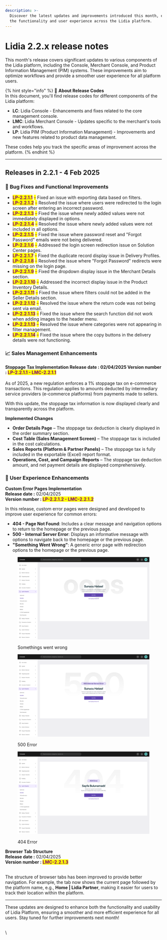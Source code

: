 ```yaml
---
description: >-
  Discover the latest updates and improvements introduced this month, enhancing
  the functionality and user experience across the Lidia platform.
---
```


# Lidia 2.2.x release notes

This month's release covers significant updates to various components of the Lidia platform, including the Console, Merchant Console, and Product Information Management (PIM) systems. These improvements aim to optimize workflows and provide a smoother user experience for all platform users.

{% hint style="info" %}
🔎 **About Release Codes**\
In this document, you'll find release codes for different components of the Lidia platform:

* **LC**: Lidia Console - Enhancements and fixes related to the core management console.
* **LMC**: Lidia Merchant Console - Updates specific to the merchant's tools and workflows.
* **LP**: Lidia PIM (Product Information Management) - Improvements and new features related to product data management.

These codes help you track the specific areas of improvement across the platform.
{% endhint %}

***

## Releases in 2.2.1 - 4 Feb 2025

### 🚀 **Bug Fixes and Functional Improvements**

* <mark style="color:purple;">**LP-2.2.1.1**</mark> <mark style="color:purple;"></mark><mark style="color:purple;">–</mark> Fixed an issue with exporting data based on filters.
* <mark style="color:purple;">**LP-2.2.1.2**</mark> <mark style="color:purple;"></mark><mark style="color:purple;">–</mark> Resolved the issue where users were redirected to the login screen after entering an incorrect password.
* <mark style="color:purple;">**LP-2.2.1.3**</mark> <mark style="color:purple;"></mark><mark style="color:purple;">–</mark> Fixed the issue where newly added values were not immediately displayed in options.
* <mark style="color:purple;">**LP-2.2.1.4**</mark> <mark style="color:purple;"></mark><mark style="color:purple;">–</mark> Resolved the issue where newly added values were not included in all options.
* <mark style="color:purple;">**LP-2.2.1.5**</mark> <mark style="color:purple;"></mark><mark style="color:purple;">–</mark> Fixed the issue where password reset and "Forgot Password" emails were not being delivered.
* <mark style="color:purple;">**LP-2.2.1.6**</mark> <mark style="color:purple;"></mark><mark style="color:purple;">–</mark> Addressed the login screen redirection issue on Solution Center pages.
* <mark style="color:purple;">**LP-2.2.1.7**</mark> <mark style="color:purple;"></mark><mark style="color:purple;">–</mark> Fixed the duplicate record display issue in Delivery Profiles.
* <mark style="color:purple;">**LP-2.2.1.8**</mark> <mark style="color:purple;"></mark><mark style="color:purple;">–</mark> Resolved the issue where "Forgot Password" redirects were missing on the login page.
* <mark style="color:purple;">**LP-2.2.1.9**</mark> <mark style="color:purple;"></mark><mark style="color:purple;">–</mark> Fixed the dropdown display issue in the Merchant Details section.
* <mark style="color:purple;">**LP-2.2.1.10**</mark> <mark style="color:purple;"></mark><mark style="color:purple;">–</mark> Addressed the incorrect display issue in the Product Inventory Details.
* <mark style="color:purple;">**LP-2.2.1.11**</mark> <mark style="color:purple;"></mark><mark style="color:purple;">–</mark> Fixed the issue where filters could not be added in the Seller Details section.
* <mark style="color:purple;">**LP-2.2.1.12**</mark> <mark style="color:purple;"></mark><mark style="color:purple;">–</mark> Resolved the issue where the return code was not being sent via email.
* <mark style="color:purple;">**LP-2.2.1.13**</mark> <mark style="color:purple;"></mark><mark style="color:purple;">–</mark> Fixed the issue where the search function did not work when adding images to the header menu.
* <mark style="color:purple;">**LP-2.2.1.13**</mark> <mark style="color:purple;"></mark><mark style="color:purple;">–</mark> Resolved the issue where categories were not appearing in filter management.
* <mark style="color:purple;">**LP-2.2.1.14**</mark> <mark style="color:purple;"></mark><mark style="color:purple;">–</mark> Fixed the issue where the copy buttons in the delivery details were not functioning.

### 📈 **Sales Management Enhancements**

#### **Stoppage Tax Implementation** **Release date :**  02/04/2025 **Version number :&#x20;**<mark style="color:purple;">**LP-2.2.1.1 - LMC-2.2.1.1**</mark>

As of 2025, a new regulation enforces a 1% stoppage tax on e-commerce transactions. This regulation applies to amounts deducted by intermediary service providers (e-commerce platforms) from payments made to sellers.

With this update, the stoppage tax information is now displayed clearly and transparently across the platform.

**Implemented Changes**

* **Order Details Page** – The stoppage tax deduction is clearly displayed in the order summary section.
* **Cost Table (Sales Management Screen)** – The stoppage tax is included in the cost calculations.
* **Sales Reports (Platform & Partner Panels)** – The stoppage tax is fully included in the exportable (Excel) report format.
* **Operations, Cost, and Campaign Reports** – The stoppage tax deduction amount, and net payment details are displayed comprehensively.

### 🌟 **User Experience Enhancements**

**Custom Error Pages Implementation**\
**Release date :**  02/04/2025\
**Version number :&#x20;**<mark style="color:purple;">**LP-2.2.1.2 - LMC-2.2.1.2**</mark>

In this release, custom error pages were designed and developed to improve user experience for common errors:

* **404 - Page Not Found**: Includes a clear message and navigation options to return to the homepage or the previous page.
* **500 - Internal Server Error**: Displays an informative message with options to navigate back to the homepage or the previous page.
* **"Something Went Wrong"**: A generic error page with redirection options to the homepage or the previous page.

<div><figure><img src="../../.gitbook/assets/Master (6).png" alt=""><figcaption><p>Somethings went wrong</p></figcaption></figure> <figure><img src="../../.gitbook/assets/Master (5).png" alt=""><figcaption><p>500 Error</p></figcaption></figure> <figure><img src="../../.gitbook/assets/Master (4).png" alt=""><figcaption><p>404 Error</p></figcaption></figure></div>

**Browser Tab Structure** \
**Release date :**  02/04/2025\
**Version number : &#x20;**<mark style="color:purple;">**LMC-2.2.1.3**</mark>

\
The structure of browser tabs has been improved to provide better navigation. For example, the tab now shows the current page followed by the platform name, e.g., **Home | Lidia Partner**, making it easier for users to track their location within the platform.

***

These updates are designed to enhance both the functionality and usability of Lidia Platform, ensuring a smoother and more efficient experience for all users. Stay tuned for further improvements next month!

\
\
